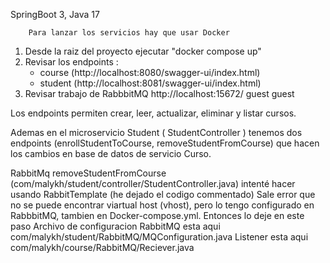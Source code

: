 
SpringBoot 3, Java 17

		Para lanzar los servicios hay que usar Docker		
		
1. Desde la raiz del proyecto ejecutar "docker compose up"
2. Revisar los endpoints :
	- course (http://localhost:8080/swagger-ui/index.html)
	- student (http://localhost:8081/swagger-ui/index.html)	
3. Revisar trabajo de RabbbitMQ
http://localhost:15672/
guest
guest	

Los endpoints permiten crear, leer, actualizar, eliminar y listar cursos.

Ademas en el microservicio Student ( StudentController ) tenemos dos endpoints (enrollStudentToCourse, removeStudentFromCourse) que hacen los cambios en base de datos de servicio Curso.

RabbitMq
removeStudentFromCourse (com/malykh/student/controller/StudentController.java) intenté hacer usando RabbitTemplate (he dejado el codigo commentado)
Sale error que no se puede encontrar viartual host (vhost), pero lo tengo configurado en RabbbitMQ, tambien en Docker-compose.yml.
Entonces lo deje en este paso
Archivo de configuracion RabbitMQ esta aqui com/malykh/student/RabbitMQ/MQConfiguration.java
Listener esta aqui com/malykh/course/RabbitMQ/Reciever.java


